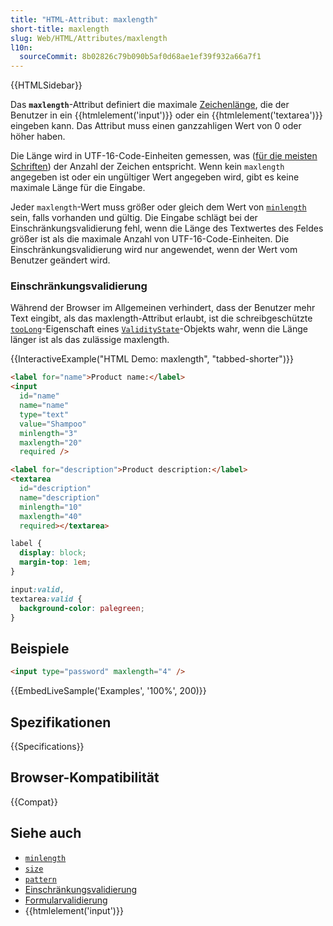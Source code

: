 ```yaml
---
title: "HTML-Attribut: maxlength"
short-title: maxlength
slug: Web/HTML/Attributes/maxlength
l10n:
  sourceCommit: 8b02826c79b090b5af0d68ae1ef39f932a66a7f1
---
```


{{HTMLSidebar}}

Das **`maxlength`**-Attribut definiert die maximale [Zeichenlänge](/de/docs/Web/JavaScript/Reference/Global_Objects/String/length), die der Benutzer in ein {{htmlelement('input')}} oder ein {{htmlelement('textarea')}} eingeben kann. Das Attribut muss einen ganzzahligen Wert von 0 oder höher haben.

Die Länge wird in UTF-16-Code-Einheiten gemessen, was ([für die meisten Schriften](/de/docs/Web/JavaScript/Reference/Global_Objects/String/length#strings_with_length_not_equal_to_the_number_of_characters)) der Anzahl der Zeichen entspricht. Wenn kein `maxlength` angegeben ist oder ein ungültiger Wert angegeben wird, gibt es keine maximale Länge für die Eingabe.

Jeder `maxlength`-Wert muss größer oder gleich dem Wert von [`minlength`](/de/docs/Web/HTML/Attributes/minlength) sein, falls vorhanden und gültig. Die Eingabe schlägt bei der Einschränkungsvalidierung fehl, wenn die Länge des Textwertes des Feldes größer ist als die maximale Anzahl von UTF-16-Code-Einheiten. Die Einschränkungsvalidierung wird nur angewendet, wenn der Wert vom Benutzer geändert wird.

### Einschränkungsvalidierung

Während der Browser im Allgemeinen verhindert, dass der Benutzer mehr Text eingibt, als das maxlength-Attribut erlaubt, ist die schreibgeschützte [`tooLong`](/de/docs/Web/API/ValidityState/tooLong)-Eigenschaft eines [`ValidityState`](/de/docs/Web/API/ValidityState)-Objekts wahr, wenn die Länge länger ist als das zulässige maxlength.

{{InteractiveExample("HTML Demo: maxlength", "tabbed-shorter")}}

```html interactive-example
<label for="name">Product name:</label>
<input
  id="name"
  name="name"
  type="text"
  value="Shampoo"
  minlength="3"
  maxlength="20"
  required />

<label for="description">Product description:</label>
<textarea
  id="description"
  name="description"
  minlength="10"
  maxlength="40"
  required></textarea>
```

```css interactive-example
label {
  display: block;
  margin-top: 1em;
}

input:valid,
textarea:valid {
  background-color: palegreen;
}
```

## Beispiele

```html
<input type="password" maxlength="4" />
```

{{EmbedLiveSample('Examples', '100%', 200)}}

## Spezifikationen

{{Specifications}}

## Browser-Kompatibilität

{{Compat}}

## Siehe auch

- [`minlength`](/de/docs/Web/HTML/Attributes/minlength)
- [`size`](/de/docs/Web/HTML/Attributes/size)
- [`pattern`](/de/docs/Web/HTML/Attributes/pattern)
- [Einschränkungsvalidierung](/de/docs/Web/HTML/Constraint_validation)
- [Formularvalidierung](/de/docs/Learn_web_development/Extensions/Forms/Form_validation)
- {{htmlelement('input')}}
